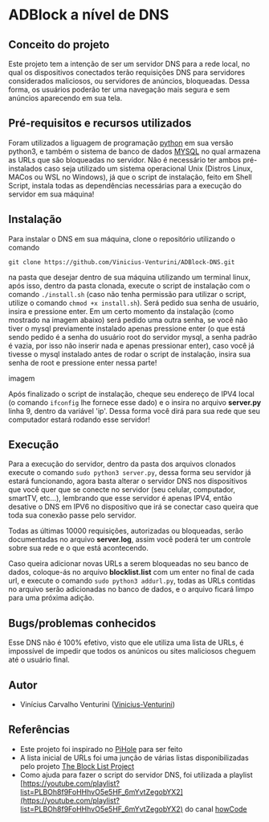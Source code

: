 # ADBlock a nível de DNS

## Conceito do projeto

Este projeto tem a intenção de ser um servidor DNS para a rede local, no qual os dispositivos conectados terão requisições DNS para servidores considerados maliciosos, ou servidores de anúncios, bloqueadas. Dessa forma, os usuários poderão ter uma navegação mais segura e sem anúncios aparecendo em sua tela.
  
## Pré-requisitos e recursos utilizados

Foram utilizados a liguagem de programação [python](https://www.python.org/) em sua versão python3, e também o sistema de banco de dados [MYSQL](https://www.mysql.com/) no qual armazena as URLs que são bloqueadas no servidor. Não é necessário ter ambos pré-instalados caso seja utilizado um sistema operacional Unix (Distros Linux, MACos ou WSL no Windows), já que o script de instalação, feito em Shell Script, instala todas as dependências necessárias para a execução do servidor em sua máquina!

## Instalação

Para instalar o DNS em sua máquina, clone o repositório utilizando o comando
```
git clone https://github.com/Vinicius-Venturini/ADBlock-DNS.git
```
na pasta que desejar dentro de sua máquina utilizando um terminal linux, após isso, dentro da pasta clonada, execute o script de instalação com o comando ```./install.sh``` (caso não tenha permissão para utilizar o script, utilize o comando ```chmod +x install.sh```). Será pedido sua senha de usuário, insira e pressione enter. Em um certo momento da instalação (como mostrado na imagem abaixo) será pedido uma outra senha, se você não tiver o mysql previamente instalado apenas pressione enter (o que está sendo pedido é a senha do usuário root do servidor mysql, a senha padrão é vazia, por isso não inserir nada e apenas pressionar enter), caso você já tivesse o mysql instalado antes de rodar o script de instalação, insira sua senha de root e pressione enter nessa parte!

imagem

Após finalizado o script de instalação, cheque seu endereço de IPV4 local (o comando ```ifconfig``` lhe fornece esse dado) e o insira no arquivo **server.py** linha 9, dentro da variável 'ip'. Dessa forma você dirá para sua rede que seu computador estará rodando esse servidor!

## Execução

Para a execução do servidor, dentro da pasta dos arquivos clonados execute o comando ```sudo python3 server.py```, dessa forma seu servidor já estará funcionando, agora basta alterar o servidor DNS nos dispositivos que você quer que se conecte no servidor (seu celular, computador, smartTV, etc...), lembrando que esse servidor é apenas IPV4, então desative o DNS em IPV6 no dispositivo que irá se conectar caso queira que toda sua conexão passe pelo servidor.

Todas as últimas 10000 requisições, autorizadas ou bloqueadas, serão documentadas no arquivo **server.log**, assim você poderá ter um controle sobre sua rede e o que está acontecendo.

Caso queira adicionar novas URLs a serem bloqueadas no seu banco de dados, coloque-ás no arquivo **blocklist.list** com um enter no final de cada url, e execute o comando ```sudo python3 addurl.py```, todas as URLs contidas no arquivo serão adicionadas no banco de dados, e o arquivo ficará limpo para uma próxima adição.

## Bugs/problemas conhecidos

Esse DNS não é 100% efetivo, visto que ele utiliza uma lista de URLs, é impossível de impedir que todos os anúnicos ou sites maliciosos cheguem até o usuário final.

## Autor

* Vinícius Carvalho Venturini ([Vinicius-Venturini](https://github.com/Vinicius-Venturini))


## Referências

- Este projeto foi inspirado no [PiHole](https://pi-hole.net/) para ser feito
- A lista inicial de URLs foi uma junção de várias listas disponibilizadas pelo projeto [The Block List Project](https://github.com/blocklistproject/Lists)
- Como ajuda para fazer o script do servidor DNS, foi utilizada a playlist [https://youtube.com/playlist?list=PLBOh8f9FoHHhvO5e5HF_6mYvtZegobYX2](https://youtube.com/playlist?list=PLBOh8f9FoHHhvO5e5HF_6mYvtZegobYX2) do canal [howCode](https://www.youtube.com/howCode)
